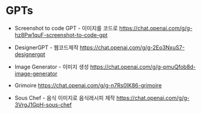 # GPTs

- Screenshot to code GPT - 이미지를 코드로
  https://chat.openai.com/g/g-hz8Pw1quF-screenshot-to-code-gpt
  
- DesignerGPT - 웹코드제작
  https://chat.openai.com/g/g-2Eo3NxuS7-designergpt
  
- Image Generator - 이미지 생성
  https://chat.openai.com/g/g-pmuQfob8d-image-generator

- Grimoire 
  https://chat.openai.com/g/g-n7Rs0IK86-grimoire
  
- Sous Chef - 음식 이미지로 음식레시피 제작
  https://chat.openai.com/g/g-3VrgJ1GpH-sous-chef

